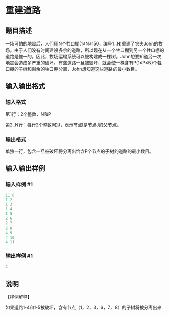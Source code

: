 # 重建道路

## 题目描述

一场可怕的地震后，人们用N个牲口棚(1≤N≤150，编号1..N)重建了农夫John的牧场。由于人们没有时间建设多余的道路，所以现在从一个牲口棚到另一个牲口棚的道路是惟一的。因此，牧场运输系统可以被构建成一棵树。John想要知道另一次地震会造成多严重的破坏。有些道路一旦被毁坏，就会使一棵含有P(1≤P≤N)个牲口棚的子树和剩余的牲口棚分离，John想知道这些道路的最小数目。

## 输入输出格式

### 输入格式

第1行：2个整数，N和P

第2..N行：每行2个整数I和J，表示节点I是节点J的父节点。

### 输出格式

单独一行，包含一旦被破坏将分离出恰含P个节点的子树的道路的最小数目。

## 输入输出样例

### 输入样例 #1

```cpp
11 6
1 2
1 3
1 4
1 5
2 6
2 7
2 8
4 9
4 10
4 11

```
### 输出样例 #1

```cpp
2

```
## 说明

【样例解释】

如果道路1-4和1-5被破坏，含有节点（1，2，3，6，7，8）的子树将被分离出来

